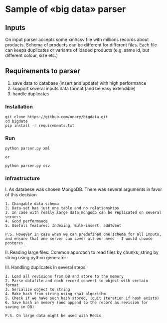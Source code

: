 # Sample of «big data» parser

## Inputs

On input parser accepts some xml/csv file with millions records about products.
Schema of products can be different for different files.
Each file can keeps duplicates or variants of loaded products (e.g. same id, but different colour, size etc.)

## Requirements to parser

1) save data to database (insert and update) with high performance
2) support several inputs data format (and be easy extendible)
3) handle duplicates

### Installation

    git clone https://github.com/onary/bigdata.git
    cd bigdata
    pip install -r requirements.txt

### Run

    python parser.py xml

    or

    python parser.py csv

### infrastructure

I. As databese was chosen MongoDB. There was several arguments in favor of this decision

    1. Changable data schema
    2. Data-set has just one table and no relationships
    3. In case with really large data mongodb can be replicated on several servers
    4. Good performance
    5. Usefull features: Indexing, Bulk-insert, addToSet

    P.S. However in case when we can predefined one schema for all inputs, and ensure that one server can cover all our need - I would choose postgres.


II. Reading large files: Common approach to read files by chunks, string by string using python generator

III. Handling duplicates in several steps:

    1. Load all revisions from DB and store to the memory
    2. Parse datafile and each record convert to object with certain format
    3. Serialize object to string
    4. Make hash from string using sha1 algorithm
    5. Check if we have such hash stored, (quit iteration if hash exists)
    6. Save hash in memory (and append to the record as revision for saving in DB)

    P.S. On large data might be used with Redis
